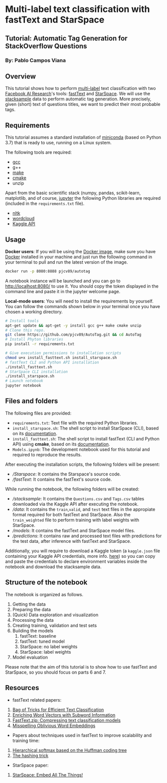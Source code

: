 # Multi-label text classification with fastText and StarSpace

## Tutorial: Automatic Tag Generation for StackOverflow Questions

### By: Pablo Campos Viana

## Overview
This tutorial shows how to perform [multi-label]([https://en.wikipedia.org/wiki/Multi-label_classification](https://en.wikipedia.org/wiki/Multi-label_classification)) text classification with two [Facebook AI Research](https://ai.facebook.com/)'s tools: [fastText](https://fasttext.cc/) and [StarSpace](https://research.fb.com/downloads/starspace/). We will use the [stacksample](https://www.kaggle.com/stackoverflow/stacksample) data to perform automatic tag generation. More precisely, given (short) text of questions titles, we want to predict their most probable tags. 

## Requirements

This tutorial assumes a standard installation of [miniconda](https://docs.conda.io/en/latest/miniconda.html) (based on Python 3.7) that is ready to use, running on a Linux system.

The following tools are required:

- [gcc]([https://gcc.gnu.org/](https://gcc.gnu.org/))
- g++
- [make]([https://www.gnu.org/software/make/](https://www.gnu.org/software/make/))
- [cmake]([https://cmake.org/](https://cmake.org/))
- unzip

Apart from the basic scientific stack (numpy, pandas, scikit-learn, matplotlib, and of course, [jupyter]([https://pypi.org/project/jupyter/](https://pypi.org/project/jupyter/)) the following Python libraries are required (included in the `requirements.txt` file).
 
- [nltk](https://pypi.org/project/nltk/)
- [wordcloud](https://pypi.org/project/wordcloud/)
-  [Kaggle API](https://pypi.org/project/kaggle/)

## Usage 

**Docker users**: If you will be using the [Docker image](https://hub.docker.com/r/pjcv89/autotag), make sure you have [Docker](https://www.docker.com/get-started) installed in your machine and just run the following command in your terminal to pull and run the latest version of the image.

```bash
docker run -p 8080:8888 pjcv89/autotag
```
A notebook instance will be launched and you can go to [http://localhost:8080/](http://localhost:8080/) to use it. You should copy the token displayed in the command line and paste it in the jupyter welcome page.

**Local-mode users**:  You will need to install the requirements by yourself.  You can follow the commands shown below in your terminal once you have chosen a working directory.

```bash
# Install tools
apt-get update && apt-get -y install gcc g++ make cmake unzip
# Clone this repo.
git clone https://github.com/pjcv89/AutoTag.git && cd AutoTag
# Install Phyton libraries
pip install -r requirements.txt

# Give execution permissions to installation scripts
chmod u+x install_fasttext.sh install_starspace.sh
# fastText CLI and Python API installation
./install_fasttext.sh
# StarSpace CLI installation
./install_starspace.sh
# Launch notebook
jupyter notebook
```

## Files and folders

The following files are provided:

- ``requirements.txt``: Text file with the required Python libraries.
- ``install_starspace.sh``: The shell script to install StarSpace (CLI), based on its [documentation]([https://github.com/facebookresearch/StarSpace](https://github.com/facebookresearch/StarSpace)).
- ``install_fasttext.sh``: The shell script to install fastText (CLI and Python API) using **cmake**, based on its [documentation]([https://github.com/facebookresearch/fastText#building-fasttext-using-cmake](https://github.com/facebookresearch/fastText#building-fasttext-using-cmake)).
- ``Models.ipynb``: The development notebook used for this tutorial and required to reproduce the results.

After executing the installation scripts, the following folders will be present:
- */Starspace*: It contains the Starspace's source code.
- */fastText*: It contains the fastText's source code.

While running the notebook, the following folders will be created:
- */stacksample*: It contains the  ``Questions.csv`` and ``Tags.csv`` tables downloaded via the Kaggle API after executing the notebook.
- */data*: It contains the ``train``,``valid``, and ``test`` text files in the appropiate format required for both fastText and StarSpace. Also the ``train_weighted`` file to perform training with label weights with StarSpace. 
- */models*: It contains the fastText and StarSpace model files.
- */predictions*: It contains raw and processed text files with predictions for the test data, after inference with fastText and StarSpace.

Additionally, you will require to download a Kaggle token (a `kaggle.json` file containing your Kaggle API credentials, more info. [here](https://github.com/Kaggle/kaggle-api)) so you can copy and paste the credentials to declare environment variables inside the notebook and download the stacksample data.

## Structure of the notebook

The notebook is organized as follows.

1. Getting the data
2. Preparing the data
3. (Quick) Data exploration and visualization
4. Processing the data
5. Creating training, validation and test sets
6. Building the models
	1. fastText: baseline
	2. fastText: tuned model
	3. StarSpace: no label weights
	4. StarSpace: label weights
7. Model evaluation

Please note that the aim of this tutorial is to show how to use fastText and StarSpace, so you should focus on parts 6 and 7.

## Resources

- fastText related papers:

1. [Bag of Tricks for Efficient Text Classification](https://arxiv.org/abs/1607.01759)
2. [Enriching Word Vectors with Subword Information](https://arxiv.org/abs/1607.04606)
3. [FastText.zip: Compressing text classification models](https://arxiv.org/abs/1612.03651)
4. [Misspelling Oblivious Word Embeddings](https://arxiv.org/abs/1905.09755)

- Papers about techniques used in fastText to improve scalability and training time:

1. [Hierarchical softmax based on the Huffman coding tree](https://arxiv.org/abs/1301.3781)
2. [The hashing trick](https://arxiv.org/abs/0902.2206)
	
- StarSpace paper:
1. [StarSpace: Embed All The Things!](https://arxiv.org/abs/1709.03856)
